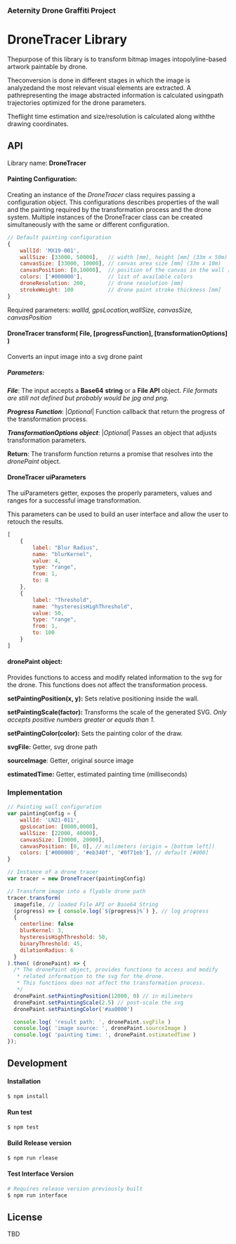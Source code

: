 ### Aeternity Drone Graffiti Project

# DroneTracer Library

Thepurpose of this library is to transform bitmap images intopolyline-based artwork paintable by drone.

Theconversion is done in different stages in which the image is analyzedand the most relevant visual elements are extracted. A pathrepresenting the image abstracted information is calculated usingpath trajectories optimized for the drone parameters.

Theflight time estimation and size/resolution is calculated along withthe drawing coordinates.



## API

Library name: **DroneTracer**

#### Painting Configuration:

Creating an instance of the *DroneTracer* class requires passing a configuration object.
This configurations describes properties of the wall and the painting required by the transformation process and the drone system.
Multiple instances of the DroneTracer class can be created simultaneously with the same or different configuration.

```javascript
// Default painting configuration
{
    wallId: 'MX19-001',
    wallSize: [33000, 50000],   // width [mm], height [mm] (33m x 50m)
    canvasSize: [33000, 10000], // canvas area size [mm] (33m x 10m)
    canvasPosition: [0,10000], 	// position of the canvas in the wall [mm]
    colors: ['#000000'],    	// list of available colors
    droneResolution: 200,   	// drone resolution [mm]
    strokeWeight: 100      		// drone paint stroke thickness [mm]
}
```

Required parameters: *wallId, gpsLocation,wallSize, canvasSize, canvasPosition*



#### DroneTracer transform( File, [progressFunction], [transformationOptions] )

Converts an input image into a svg drone paint

##### Parameters:

***File***: The input accepts a **Base64** **string** or a **File API** object.
*File formats are still not defined but probably would be jpg and png.*


***Progress Function***: |*Optional*| Function callback that return the progress of the transformation  				process.

***TransformationOptions object***: |*Optional*| Passes an object that adjusts transformation parameters.

**Return**:
The transform function returns a promise that resolves into the *dronePaint* object.



#### DroneTracer uiParameters

The uiParameters getter, exposes the properly parameters, values and ranges for a successful image transformation.

This parameters can be used to build an user interface and allow the user to retouch the results.

```javascript
[
	{
		label: "Blur Radius",
		name: "blurKernel",
		value: 4,
		type: "range",
		from: 1,
		to: 8
	},
	{
		label: "Threshold",
      	name: "hysteresisHighThreshold",
      	value: 50,
      	type: "range",
      	from: 1,
      	to: 100
    }
]
```



#### dronePaint object:

Provides functions to access and modify related information to the svg for the drone. This functions does not affect the transformation process.

**setPaintingPosition(x, y):** Sets relative positioning inside the wall.

**setPaintingScale(factor):** Transforms the scale of the generated SVG. *Only accepts positive numbers greater or equals than 1.*

**setPaintingColor(color):** Sets the painting color of the draw.

**svgFile:** Getter, svg drone path

**sourceImage**: Getter, original source image

**estimatedTime:** Getter, estimated painting time (milliseconds)



### Implementation


```javascript
// Painting wall configuration
var paintingConfig = {
    wallId: 'LN21-011',
    gpsLocation: [0000,0000],
    wallSize: [22000, 40000],
    canvasSize: [20000, 20000],
    canvasPosition: [0, 0], // milimeters (origin = [bottom left])
    colors: ['#000000', '#eb340f', '#0f71eb'], // default [#000]
}

// Instance of a drone tracer
var tracer = new DroneTracer(paintingConfig)

// Transform image into a flyable drone path
tracer.transform(
  imagefile, // loaded File API or Base64 String
  (progress) => { console.log(`${progress}%`) }, // log progress
  { 
    centerline: false
    blurKernel: 3,
    hysteresisHighThreshold: 50,
    binaryThreshold: 45,
    dilationRadius: 6     
  }
).then( (dronePaint) => {
  /* The dronePaint object, provides functions to access and modify
   * related information to the svg for the drone.
   * This functions does not affect the transformation process.
   */
  dronePaint.setPaintingPosition(12000, 0) // in milimeters
  dronePaint.setPaintingScale(2.5) // post-scale the svg
  dronePaint.setPaintingColor('#aa0000')

  console.log( 'result path: ', dronePaint.svgFile )
  console.log( 'image source: ', dronePaint.sourceImage )
  console.log( 'painting time: ', dronePaint.estimatedTime )
});

```



## Development

#### Installation

```bash
$ npm install
```



#### Run test

```bash
$ npm test
```



#### Build Release version

```bash
$ npm run rlease
```



#### Test Interface Version

```bash
# Requires release version previously built
$ npm run interface
```





## License

TBD
